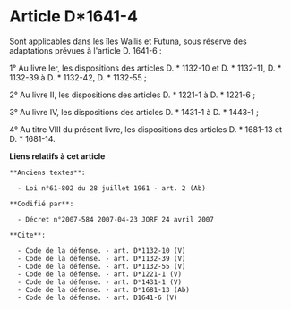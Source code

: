 # Article D*1641-4

Sont applicables dans les îles Wallis et Futuna, sous réserve des adaptations prévues à l'article D. 1641-6 : 

1° Au livre Ier, les dispositions des articles D. * 1132-10 et D. * 1132-11, D. * 1132-39 à D. * 1132-42, D. * 1132-55 ; 

2° Au livre II, les dispositions des articles D. * 1221-1 à D. * 1221-6 ; 

3° Au livre IV, les dispositions des articles D. * 1431-1 à D. * 1443-1 ; 

4° Au titre VIII du présent livre, les dispositions des articles D. * 1681-13 et D. * 1681-14.

**Liens relatifs à cet article**

	**Anciens textes**:

	  - Loi n°61-802 du 28 juillet 1961 - art. 2 (Ab)

	**Codifié par**:

	  - Décret n°2007-584 2007-04-23 JORF 24 avril 2007

	**Cite**:

	  - Code de la défense. - art. D*1132-10 (V)
	  - Code de la défense. - art. D*1132-39 (V)
	  - Code de la défense. - art. D*1132-55 (V)
	  - Code de la défense. - art. D*1221-1 (V)
	  - Code de la défense. - art. D*1431-1 (V)
	  - Code de la défense. - art. D*1681-13 (Ab)
	  - Code de la défense. - art. D1641-6 (V)

